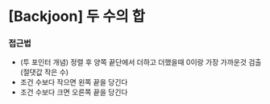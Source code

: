 # [Backjoon] 두 수의 합
### 접근법

- (투 포인터 개념) 정렬 후 양쪽 끝단에서 더하고 더했을때 0이랑 가장 가까운것 검출(절댓값 작은 수) 
- 조건 수보다 작으면 왼쪽 끝을 당긴다
- 조건 수보다 크면 오른쪽 끝을 당긴다